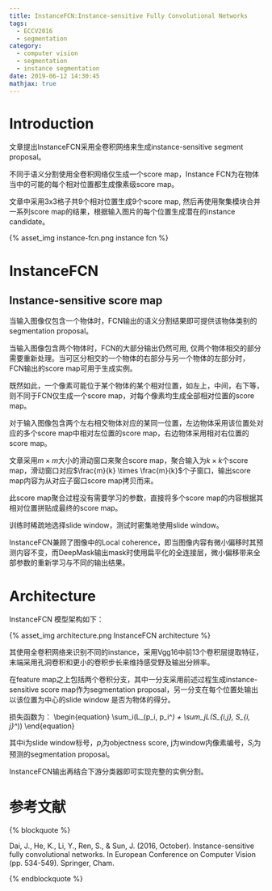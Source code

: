 ```yaml
---
title: InstanceFCN:Instance-sensitive Fully Convolutional Networks
tags:
  - ECCV2016 
  - segmentation
category:
  - computer vision
  - segmentation
  - instance segmentation
date: 2019-06-12 14:30:45
mathjax: true
---
```


# Introduction

文章提出InstanceFCN采用全卷积网络来生成instance-sensitive segment proposal。

不同于语义分割使用全卷积网络仅生成一个score map，Instance FCN为在物体当中的可能的每个相对位置都生成像素级score map。

文章中采用3x3格子共9个相对位置生成9个score map, 然后再使用聚集模块合并一系列score map的结果，根据输入图片的每个位置生成潜在的instance candidate。

{% asset_img instance-fcn.png instance fcn %}

# InstanceFCN

## Instance-sensitive score map 

当输入图像仅包含一个物体时，FCN输出的语义分割结果即可提供该物体类别的segmentation proposal。

当输入图像包含两个物体时，FCN的大部分输出仍然可用, 仅两个物体相交的部分需要重新处理。当可区分相交的一个物体的右部分与另一个物体的左部分时，FCN输出的score map可用于生成实例。

既然如此，一个像素可能位于某个物体的某个相对位置，如左上，中间，右下等，则不同于FCN仅生成一个score map，对每个像素均生成全部相对位置的score map。

对于输入图像包含两个左右相交物体对应的某同一位置，左边物体采用该位置处对应的多个score map中相对左位置的score map，右边物体采用相对右位置的score map。

文章采用$m \times m$大小的滑动窗口来聚合score map，聚合输入为$k \times k$个score map，滑动窗口对应$\frac{m}{k} \times \frac{m}{k}$个子窗口，输出score map内容为从对应子窗口score map拷贝而来。

此score map聚合过程没有需要学习的参数，直接将多个score map的内容根据其相对位置拼贴成最终的score map。

训练时稀疏地选择slide window，测试时密集地使用slide window。

InstanceFCN兼顾了图像中的Local coherence，即当图像内容有微小偏移时其预测内容不变，而DeepMask输出mask时使用扁平化的全连接层，微小偏移带来全部参数的重新学习与不同的输出结果。

# Architecture

InstanceFCN 模型架构如下：

{% asset_img architecture.png InstanceFCN architecture %}

其使用全卷积网络来识别不同的instance，采用Vgg16中前13个卷积层提取特征，末端采用孔洞卷积和更小的卷积步长来维持感受野及输出分辨率。

在feature map之上包括两个卷积分支，其中一分支采用前述过程生成instance-sensitive score map作为segmentation proposal，另一分支在每个位置处输出以该位置为中心的slide window 是否为物体的得分。

损失函数为：
\begin{equation}
    \sum_i(L_(p_i, p_i^*) + \sum_jL(S_{i,j}, S_{i, j}^*))
\end{equation}

其中i为slide window标号，$p_i$为objectness score, j为window内像素编号，$S_{i}$为预测的segmentation proposal。

InstanceFCN输出再结合下游分类器即可实现完整的实例分割。

# 参考文献

{% blockquote %}

Dai, J., He, K., Li, Y., Ren, S., & Sun, J. (2016, October). Instance-sensitive fully convolutional networks. In European Conference on Computer Vision (pp. 534-549). Springer, Cham.

{% endblockquote %}
